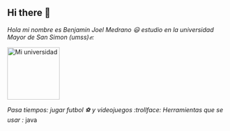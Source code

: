 ## Hi there 👋


*Hola mi nombre es Benjamin Joel Medrano :smiley: estudio en la universidad Mayor de San Simon (umss):fist::*


<img src="https://yt3.googleusercontent.com/ytc/AIdro_kBVqGn-PautfZs3UW8F-q5-5K8x4zGwnIY2Ng6WScasw=s900-c-k-c0x00ffffff-no-rj" alt="Mi universidad" width="120"/>

*Pasa tiempos: jugar futbol :soccer: y videojuegos :trollface:*
*Herramientas que se usar :*
java

